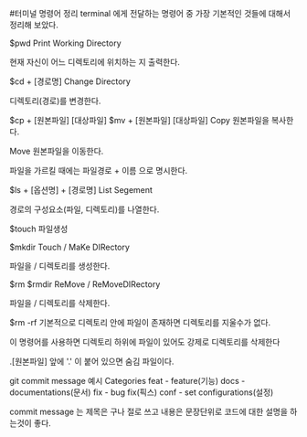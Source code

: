 #터미널 명령어 정리
terminal 에게 전달하는 명령어 중 가장 기본적인 것들에 대해서 정리해 보았다.

$pwd
Print Working Directory

현재 자신이 어느 디렉토리에 위치하는 지 출력한다.

$cd + [경로명]
Change Directory

디렉토리(경로)를 변경한다.

$cp + [원본파일] [대상파일]
$mv + [원본파일] [대상파일]
Copy 원본파일을 복사한다.

Move 원본파일을 이동한다.

파일을 가르킬 때에는 파일경로 + 이름 으로 명시한다.

$ls + [옵션명] + [경로명]
List Segement

경로의 구성요소(파일, 디렉토리)를 나열한다.

$touch
파일생성

$mkdir
Touch / MaKe DIRectory

파일을 / 디렉토리를 생성한다.

$rm
$rmdir
ReMove / ReMoveDIRectory

파일을 / 디렉토리를 삭제한다.

$rm -rf
기본적으로 디렉토리 안에 파일이 존재하면 디렉토리를 지울수가 없다.

이 명령어를 사용하면 디렉토리 하위에 파일이 있어도 강제로 디렉토리를 삭제한다

.[원본파일]
앞에 '.' 이 붙어 있으면 숨김 파일이다.

git commit message 예시
Categories
feat - feature(기능) docs - documentations(문서) fix - bug fix(픽스) conf - set configurations(설정)

commit message 는 제목은 구나 절로 쓰고 내용은 문장단위로 코드에 대한 설명을 하는것이 좋다.
